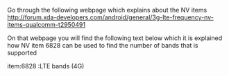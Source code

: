 Go through the following webpage which explains about the NV items
http://forum.xda-developers.com/android/general/3g-lte-frequency-nv-items-qualcomm-t2950491

On that webpage you will find the following text below which it is explained
how NV item 6828 can be used to find the number of bands that is supported

item:6828 :LTE bands (4G)
